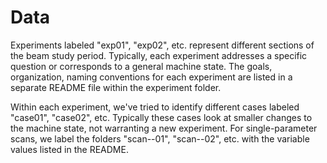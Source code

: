 # Data

Experiments labeled "exp01", "exp02", etc. represent different sections of the beam study period. Typically, each experiment addresses a specific question or corresponds to a general machine state. The goals, organization, naming conventions for each experiment are listed in a separate README file within the experiment folder.

Within each experiment, we've tried to identify different cases labeled "case01", "case02", etc. Typically these cases look at smaller changes to the machine state, not warranting a new experiment. For single-parameter scans, we label the folders "scan-<variable>-01", "scan-<variable>-02", etc. with the variable values listed in the README. 

